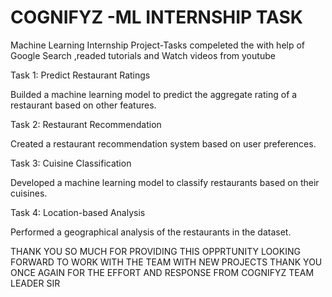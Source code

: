 # COGNIFYZ -ML INTERNSHIP TASK 

Machine Learning Internship Project-Tasks compeleted the with help of Google Search ,readed tutorials 
and Watch videos from youtube


Task 1: Predict Restaurant Ratings

Builded a machine learning model to predict the
aggregate rating of a restaurant based on other features.


Task 2: Restaurant Recommendation

Created a restaurant recommendation
system based on user preferences.


Task 3: Cuisine Classification

Developed a machine learning model to
classify restaurants based on their cuisines.


Task 4: Location-based Analysis

Performed a geographical analysis of the
restaurants in the dataset.



THANK YOU SO MUCH FOR PROVIDING THIS OPPRTUNITY LOOKING FORWARD TO WORK WITH THE TEAM WITH NEW PROJECTS
THANK YOU ONCE AGAIN FOR THE EFFORT AND RESPONSE FROM COGNIFYZ TEAM LEADER SIR
